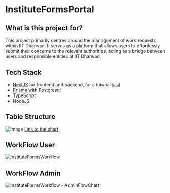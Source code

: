 # InstituteFormsPortal

## What is this project for?

This project primarily centres around the management of work requests within IIT Dharwad. 
It serves as a platform that allows users to effortlessly submit their concerns to the 
relevant authorities, acting as a bridge between users and responsible entities at IIT Dharwad.

## Tech Stack
- [NextJS](https://nextjs.org/) for frontend and backend, for a tutorial [visit](https://www.youtube.com/watch?v=wm5gMKuwSYk)
- [Prisma](https://www.prisma.io/) with Postgresql
- TypeScript
- NodeJS
## Table Structure
![image](https://github.com/oss2019/InstituteFormsPortal/assets/100220049/2f77cefe-fff2-4f3b-880b-f1a2a38eb502)
[Link to the chart](https://dbdiagram.io/d/Institue-Forms-Project-Table-Structure-651301a9ffbf5169f089f3b0)

## WorkFlow User
![InstituteFormsWorkflow](https://github.com/oss2019/InstituteFormsPortal/assets/100220049/62edcd18-0536-4e77-8fa8-6a7f5475c9f2)

## WorkFlow Admin
![InstituteFormsWorkflow - AdminFlowChart](https://github.com/oss2019/InstituteFormsPortal/assets/100220049/1361ab19-861e-4ac1-94c4-5782330a8c15)

